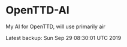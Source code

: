 # OpenTTD-AI
My AI for OpenTTD, will use primarily air

Latest backup: Sun Sep 29 08:30:01 UTC 2019
